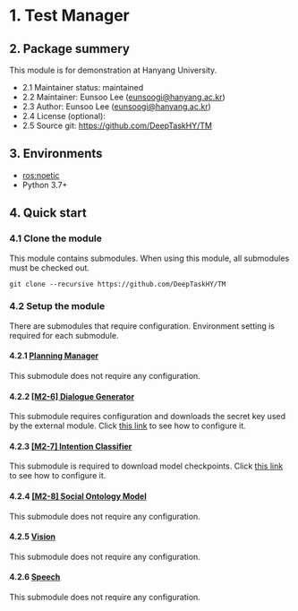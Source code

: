 # 1. Test Manager

## 2. Package summery 

This module is for demonstration at Hanyang University.

- 2.1 Maintainer status: maintained
- 2.2 Maintainer: Eunsoo Lee ([eunsoogi@hanyang.ac.kr]())
- 2.3 Author: Eunsoo Lee ([eunsoogi@hanyang.ac.kr]())
- 2.4 License (optional): 
- 2.5 Source git: https://github.com/DeepTaskHY/TM

## 3. Environments

- [ros:noetic](https://hub.docker.com/layers/ros/library/ros/noetic/images/sha256-c1565b2b554d775f1fb2fde93d1aaf76554a6a98d06f10432b0dd4ddd5d6a11c)
- Python 3.7+

## 4. Quick start

### 4.1 Clone the module

This module contains submodules. When using this module, all submodules must be checked out.

```shell
git clone --recursive https://github.com/DeepTaskHY/TM
```

### 4.2 Setup the module

There are submodules that require configuration. Environment setting is required for each submodule.

#### 4.2.1 [Planning Manager](modules/PM)

This submodule does not require any configuration.

#### 4.2.2 [[M2-6] Dialogue Generator](modules/DM_Generator)

This submodule requires configuration and downloads the secret key used by the external module. Click [this link](https://github.com/DeepTaskHY/DM_Generator#5-quick-start) to see how to configure it.

#### 4.2.3 [[M2-7] Intention Classifier](modules/DM_Intent)

This submodule is required to download model checkpoints. Click [this link](https://github.com/DeepTaskHY/DM_Intent_2#5-quick-start) to see how to configure it.

#### 4.2.4 [[M2-8] Social Ontology Model](modules/KM)

This submodule does not require any configuration.

#### 4.2.5 [Vision](modules/Vision)

This submodule does not require any configuration.

#### 4.2.6 [Speech](modules/Speech)

This submodule does not require any configuration.
